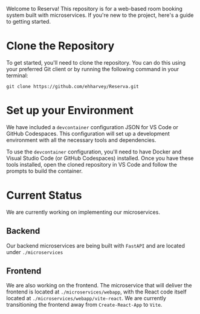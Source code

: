 Welcome to Reserva! This repository is for a web-based room booking system built with microservices. If you're new to the project, here's a guide to getting started.

# Clone the Repository
To get started, you'll need to clone the repository. You can do this using your preferred Git client or by running the following command in your terminal:

```
git clone https://github.com/ehharvey/Reserva.git
```

# Set up your Environment
We have included a `devcontainer` configuration JSON for VS Code or GitHub Codespaces. This configuration will set up a development environment with all the necessary tools and dependencies.

To use the `devcontainer` configuration, you'll need to have Docker and Visual Studio Code (or GitHub Codespaces) installed. Once you have these tools installed, open the cloned repository in VS Code and follow the prompts to build the container.

# Current Status
We are currently working on implementing our microservices. 

## Backend
Our backend microservices are being built with `FastAPI` and are located under `./microservices`

## Frontend
We are also working on the frontend. The microservice that will deliver the frontend is located at `./microservices/webapp`, with the React code itself located at `./microservices/webapp/vite-react`. We are currently transitioning the frontend away from `Create-React-App` to `Vite`.
